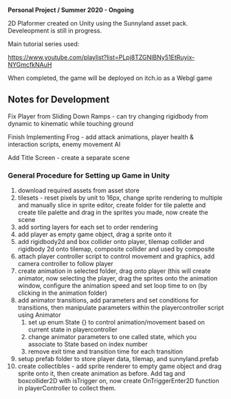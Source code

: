 **Personal Project / Summer 2020 - Ongoing**

2D Plaformer created on Unity using the Sunnyland asset pack. Develeopment is still in progress.

Main tutorial series used:

https://www.youtube.com/playlist?list=PLpj8TZGNIBNy51EtRuyix-NYGmcfkNAuH

When completed, the game will be deployed on itch.io as a Webgl game

## Notes for Development
Fix Player from Sliding Down Ramps - can try changing rigidbody from dynamic to kinematic while touching ground

Finish Implementing Frog - add attack animations, player health & interaction scripts, enemy movement AI

Add Title Screen - create a separate scene


### General Procedure for Setting up Game in Unity
1. download required assets from asset store
2. tilesets - reset pixels by unit to 16px, change sprite rendering to multiple and manually slice in sprite editor, create folder for tile palette and create tile palette and drag in the sprites you made, now create the scene
3. add sorting layers for each set to order rendering
4. add player as empty game object, drag a sprite onto it
5. add rigidbody2d and box collider onto player, tilemap collider and rigidbody 2d onto tilemap, composite collider and used by composite
6. attach player controller script to control movement and graphics, add camera controller to follow player
7. create animation in selected folder, drag onto player (this will create animator, now selecting the player, drag the sprites onto the animation window, configure the animation speed and set loop time to on (by clicking in the animation folder)
8. add animator transitions, add parameters and set conditions for transitions, then manipulate parameters within the playercontroller script using Animator
    1. set up enum State {}  to control animation/movement based on current state in playercontroller
    2. change animator parameters to one called state, which you associate to State based on index number
    3. remove exit time and transition time for each transition
9. setup prefab folder to store player data, tilemap, and sunnyland.prefab
10. create collectibles - add sprite renderer to empty game object and drag sprite onto it, then create animation as before. Add tag and boxcollider2D with isTrigger on, now create OnTriggerEnter2D function in playerController to collect them.


